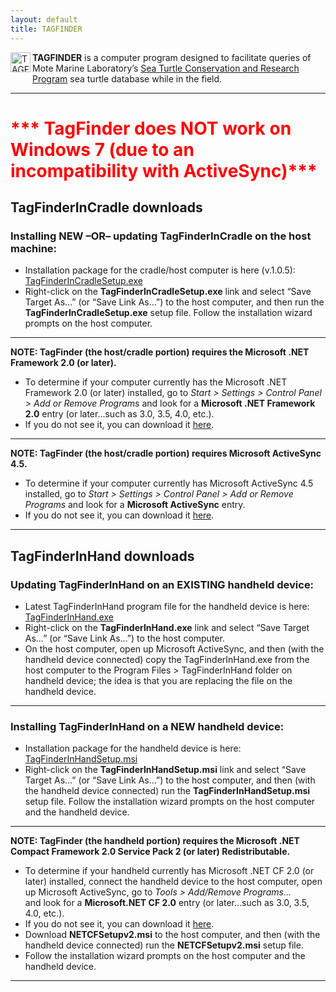 ```yaml
---
layout: default
title: TAGFINDER
---
```

<div class="story-content">
  <p><img style="margin: 0px 3px 3px 0px; display: inline; border: 0px;"  src="{{ site.url }}{{ site.baseurl }}/assets/images/manifest.png" alt="TAGFINDER" width="32" height="32" align="left" /><b>TAGFINDER</b> is a computer program designed to facilitate queries of Mote Marine Laboratory&#8217;s <a href="http://www.mote.org/seaturtles">Sea Turtle Conservation and Research Program</a> sea turtle database while in the field.</p>
  <hr />
  <h1><font color="red">*** TagFinder does NOT work on Windows 7 (due to an incompatibility with ActiveSync)***</font></h1>
  <p></p>
  <h2>TagFinderInCradle downloads</h2>
  <h3>Installing NEW &#8211;OR&#8211; updating TagFinderInCradle on the host machine:</h3>
  <ul>
    <li>Installation package for the cradle/host computer is here (v.1.0.5): <a href="{{ site.url }}{{ site.baseurl }}/assets/images/manifest/TagFinderInCradleSetup.exe">TagFinderInCradleSetup.exe</a></li>
    <li>Right-click on the <b>TagFinderInCradleSetup.exe</b> link and select &#8220;Save Target As&#8230;&#8221; (or &#8220;Save Link As&#8230;&#8221;) to the host computer, and then run the <b>TagFinderInCradleSetup.exe</b> setup file.  Follow the installation wizard prompts on the host computer.</li>
  </ul>
  <hr />
  <b>NOTE:  TagFinder (the host/cradle portion) requires the Microsoft .NET Framework 2.0 (or later).</b> </p>
  <ul>
    <li>To determine if your computer currently has the Microsoft .NET Framework 2.0 (or later) installed, go to <i>Start > Settings > Control Panel > Add or Remove Programs</i> and look for a <b>Microsoft .NET Framework 2.0</b> entry (or later&#8230;such as 3.0, 3.5, 4.0, etc.).</li>
    <li>If you do not see it, you can download it <a href="http://www.microsoft.com/downloads/details.aspx?FamilyID=0856eacb-4362-4b0d-8edd-aab15c5e04f5&#038;displaylang=en">here</a>.</li>
  </ul>
  <hr />
  <b>NOTE:  TagFinder (the host/cradle portion) requires Microsoft ActiveSync 4.5.</b></p>
  <ul>
    <li>To determine if your computer currently has Microsoft ActiveSync 4.5 installed, go to <i>Start > Settings > Control Panel > Add or Remove Programs</i> and look for a <b>Microsoft ActiveSync</b> entry.</li>
    <li>If you do not see it, you can download it <a href="{{ site.url }}{{ site.baseurl }}/assets/images/manifest/ActiveSync_4.5_setup.msi">here</a>.</li>
  </ul>
  <hr />
  <h2>TagFinderInHand downloads</h2>
  <h3>Updating TagFinderInHand on an EXISTING handheld device:</h3>
  <ul>
    <li>Latest TagFinderInHand program file for the handheld device is here: <a href="{{ site.url }}{{ site.baseurl }}/assets/images/manifest/TagFinderInHand.exe">TagFinderInHand.exe</a></li>
    <li>Right-click on the <b>TagFinderInHand.exe</b> link and select &#8220;Save Target As&#8230;&#8221; (or &#8220;Save Link As&#8230;&#8221;) to the host computer.</li>
    <li>On the host computer, open up Microsoft ActiveSync, and then (with the handheld device connected) copy the TagFinderInHand.exe from the host computer to the Program Files > TagFinderInHand folder on handheld device; the idea is that you are replacing the file on the handheld device.</li>
  </ul>
  <hr />
  <h3>Installing TagFinderInHand on a NEW handheld device:</h3>
  <ul>
    <li>Installation package for the handheld device is here: <a href="{{ site.url }}{{ site.baseurl }}/assets/images/manifest/TagFinderInHandSetup.msi">TagFinderInHandSetup.msi</a></li>
    <li>Right-click on the <b>TagFinderInHandSetup.msi</b> link and select &#8220;Save Target As&#8230;&#8221; (or &#8220;Save Link As&#8230;&#8221;) to the host computer, and then (with the handheld device connected) run the <b>TagFinderInHandSetup.msi</b> setup file.  Follow the installation wizard prompts on the host computer and the handheld device.</li>
  </ul>
  <hr />
  <b>NOTE:  TagFinder (the handheld portion) requires the Microsoft .NET Compact Framework 2.0 Service Pack 2 (or later) Redistributable.</b></p>
  <ul>
    <li>To determine if your handheld currently has Microsoft .NET CF 2.0 (or later) installed, connect the handheld device to the host computer, open up Microsoft ActiveSync, go to <i>Tools > Add/Remove Programs&#8230;</i><br />
      and look for a <b>Microsoft.NET CF 2.0</b> entry (or later&#8230;such as 3.0, 3.5, 4.0, etc.).
    </li>
    <li>If you do not see it, you can download it <a href="{{ site.url }}{{ site.baseurl }}/assets/images/manifest/NETCFSetupv2.msi">here</a>.</li>
    <li>Download <b>NETCFSetupv2.msi</b> to the host computer, and then (with the handheld device connected) run the <b>NETCFSetupv2.msi</b> setup file.</li>
    <li>Follow the installation wizard prompts on the host computer and the handheld device.</li>
  </ul>
  <hr />
  <p><img src="{{ site.url }}{{ site.baseurl }}/assets/images/manifest/images/tagfinder_main_screen.jpg" alt="" /></p>
  <p><img src="{{ site.url }}{{ site.baseurl }}/assets/images/manifest/images/tagfinder_post_search.jpg" alt="" /></p>
  <p><img src="{{ site.url }}{{ site.baseurl }}/assets/images/manifest/images/tagfinder_details.jpg" alt="" /></p>
</div>

